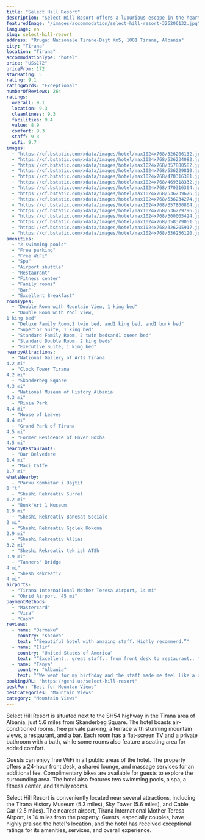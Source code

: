 ```yaml
---
title: "Select Hill Resort"
description: "Select Hill Resort offers a luxurious escape in the heart of Albania's Tirana area, with breathtaking mountain views, top-notch amenities, and exceptional service."
featuredImage: "/images/accommodation/select-hill-resort-326206132.jpg"
language: en
slug: select-hill-resort
address: "Rruga: Nacionale Tirane-Dajt Km5, 1001 Tirana, Albania"
city: "Tirana"
location: "Tirana"
accommodationType: "hotel"
price: "US$172"
priceFrom: 172
starRating: 5
rating: 9.1
ratingWords: "Exceptional"
numberOfReviews: 264
ratings:
  overall: 9.1
  location: 9.3
  cleanliness: 9.3
  facilities: 9.4
  value: 8.9
  comfort: 9.3
  staff: 9.3
  wifi: 9.7
images:
  - "https://cf.bstatic.com/xdata/images/hotel/max1024x768/326206132.jpg?k=0c250a05c7d816a637fb30bfdfa3ee06e127e03dceaf780e0f456ae063f15102&o=&hp=1"
  - "https://cf.bstatic.com/xdata/images/hotel/max1024x768/536234082.jpg?k=ee997ee7310b312a2fde9946d357a8575f98126b9d14dfcd6ecc75810401fed9&o=&hp=1"
  - "https://cf.bstatic.com/xdata/images/hotel/max1024x768/357800582.jpg?k=1ac991535831aab8e00ed0c9a9fa09bf35fd82c9eb7e39b0ba3d8cf45dab405e&o=&hp=1"
  - "https://cf.bstatic.com/xdata/images/hotel/max1024x768/536229810.jpg?k=5f983a10d260ef0f5e0aec6d9e858a5f29462c70f906ec7bdaeedab3544c3b07&o=&hp=1"
  - "https://cf.bstatic.com/xdata/images/hotel/max1024x768/470316381.jpg?k=1253236bad5298a6d3dfc4275690d8d61ae495163771df124c85e3ccb01c7e22&o=&hp=1"
  - "https://cf.bstatic.com/xdata/images/hotel/max1024x768/469318332.jpg?k=925cbdeb52864bdb756952e468b3c01c9e7729b81e1419121f194fe7c5b2e20f&o=&hp=1"
  - "https://cf.bstatic.com/xdata/images/hotel/max1024x768/470316364.jpg?k=653312a7edde5f2f3c5bd43d4d8343e959e58c2759351de36363d42ab1fb201f&o=&hp=1"
  - "https://cf.bstatic.com/xdata/images/hotel/max1024x768/536239676.jpg?k=1632019965b69bde122965fd40029110f16b5bdf394a9d3de33e5d67d6e45366&o=&hp=1"
  - "https://cf.bstatic.com/xdata/images/hotel/max1024x768/536234274.jpg?k=04c9645a1a784ad50d14e2ec9b78dd0d568d2caf93676899a3161d365ab2dfe6&o=&hp=1"
  - "https://cf.bstatic.com/xdata/images/hotel/max1024x768/357800804.jpg?k=853b226e4cf91fff8ee2a181883185d8132795175203764c823eed835daef03e&o=&hp=1"
  - "https://cf.bstatic.com/xdata/images/hotel/max1024x768/536229796.jpg?k=99fb2fd730a5fae11243c69d09345bb8bdb68527491d4d861a75dab475fd95db&o=&hp=1"
  - "https://cf.bstatic.com/xdata/images/hotel/max1024x768/300005424.jpg?k=ee8d1a4712bb7e5c6ceb4673ea52aa357463e4eff42ed7d53e8400055890bc2f&o=&hp=1"
  - "https://cf.bstatic.com/xdata/images/hotel/max1024x768/358379051.jpg?k=16e852f15ab27d8ce97ea2f26a43c5e7567287d160bf45754466abeca32ab482&o=&hp=1"
  - "https://cf.bstatic.com/xdata/images/hotel/max1024x768/326205917.jpg?k=a06e1b16777eca881580e880b703d8a990224702be777fc3c6377f039031efd8&o=&hp=1"
  - "https://cf.bstatic.com/xdata/images/hotel/max1024x768/536236120.jpg?k=d45d7e02b6a4355ce965e1f7b2eb027c5d099226c0bf4464d0dc6bf6dad086bd&o=&hp=1"
amenities:
  - "2 swimming pools"
  - "Free parking"
  - "Free WiFi"
  - "Spa"
  - "Airport shuttle"
  - "Restaurant"
  - "Fitness center"
  - "Family rooms"
  - "Bar"
  - "Excellent Breakfast"
roomTypes:
  - "Double Room with Mountain View, 1 king bed"
  - "Double Room with Pool View,
1 king bed"
  - "Deluxe Family Room,1 twin bed, and1 king bed, and1 bunk bed"
  - "Superior Suite, 1 king bed"
  - "Standard Family Room, 2 twin bedsand1 queen bed"
  - "Standard Double Room, 2 king beds"
  - "Executive Suite, 1 king bed"
nearbyAttractions:
  - "National Gallery of Arts Tirana
4.2 mi"
  - "Clock Tower Tirana
4.2 mi"
  - "Skanderbeg Square
4.3 mi"
  - "National Museum of History Albania
4.3 mi"
  - "Rinia Park
4.4 mi"
  - "House of Leaves
4.4 mi"
  - "Grand Park of Tirana
4.5 mi"
  - "Former Residence of Enver Hoxha
4.5 mi"
nearbyRestaurants:
  - "Bar Belvedere
1.4 mi"
  - "Maxi Caffe
1.7 mi"
whatsNearby:
  - "Parku Kombëtar i Dajtit
0 ft"
  - "Sheshi Rekreativ Surrel
1.2 mi"
  - "Bunk'Art 1 Museum
1.9 mi"
  - "Sheshi Rekreativ Banesat Sociale
2 mi"
  - "Sheshi Rekreativ Gjolek Kokona
2.9 mi"
  - "Sheshi Rekreativ Allias
3.2 mi"
  - "Sheshi Rekreativ tek ish ATSh
3.9 mi"
  - "Tanners' Bridge
4 mi"
  - "Shesh Rekreativ
4 mi"
airports:
  - "Tirana International Mother Teresa Airport, 14 mi"
  - "Ohrid Airport, 45 mi"
paymentMethods:
  - "Mastercard"
  - "Visa"
  - "Cash"
reviews:
  - name: "Dermaku"
    country: "Kosovo"
    text: "“Beautiful hotel with amazing staff. Highly recommend.”"
  - name: "Ilir"
    country: "United States of America"
    text: "“Excellent.. great staff.. from front desk to restaurant.. to pool etc amazing people”"
  - name: "Tanya"
    country: "Albania"
    text: "“We went for my birthday and the staff made me feel like a queen!! Special thanks to Ines and the rest of you for making everything so special”"
bookingURL: "https://geni.us/select-hill-resort"
bestFor: "Best for Mountan Views"
bestCategories: "Mountain Views"
category: "Mountain Views"
---
```


Select Hill Resort is situated next to the SH54 highway in the Tirana area of Albania, just 5.6 miles from Skanderbeg Square. The hotel boasts air-conditioned rooms, free private parking, a terrace with stunning mountain views, a restaurant, and a bar. Each room has a flat-screen TV and a private bathroom with a bath, while some rooms also feature a seating area for added comfort. 

Guests can enjoy free WiFi in all public areas of the hotel. The property offers a 24-hour front desk, a shared lounge, and massage services for an additional fee. Complimentary bikes are available for guests to explore the surrounding area. The hotel also features two swimming pools, a spa, a fitness center, and family rooms. 

Select Hill Resort is conveniently located near several attractions, including the Tirana History Museum (5.3 miles), Sky Tower (5.6 miles), and Cable Car (2.5 miles). The nearest airport, Tirana International Mother Teresa Airport, is 14 miles from the property. Guests, especially couples, have highly praised the hotel's location, and the hotel has received exceptional ratings for its amenities, services, and overall experience.